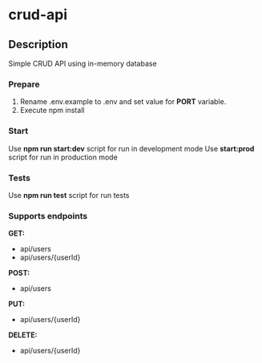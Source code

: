 # crud-api

## Description

Simple CRUD API using in-memory database

### Prepare

1. Rename .env.example to .env and set value for **PORT** variable.
2. Execute npm install

### Start

Use **npm run start:dev** script for run in development mode
Use **start:prod** script for run in production mode

### Tests

Use **npm run test** script for run tests

### Supports endpoints

**GET:**

- api/users
- api/users/{userId}

**POST:**

- api/users

**PUT:**

- api/users/{userId}

**DELETE:**

- api/users/{userId}
